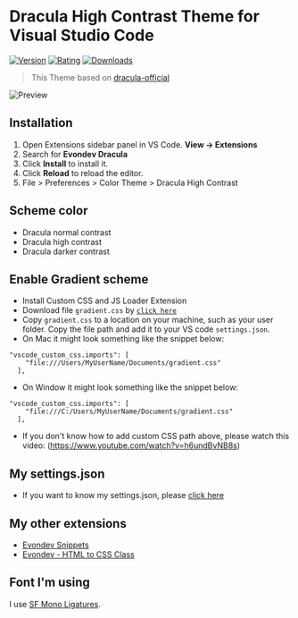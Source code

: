 # Dracula High Contrast Theme for Visual Studio Code

[![Version](https://vsmarketplacebadge.apphb.com/version/evondev.dracula-high-contrast.svg)](https://marketplace.visualstudio.com/items?itemName=evondev.dracula-high-contrast)
[![Rating](https://vsmarketplacebadge.apphb.com/rating/evondev.dracula-high-contrast.svg)](https://marketplace.visualstudio.com/items?itemName=evondev.dracula-high-contrast)
[![Downloads](https://vsmarketplacebadge.apphb.com/downloads/evondev.dracula-high-contrast.svg)](https://marketplace.visualstudio.com/items?itemName=evondev.dracula-high-contrast)

> This Theme based on [dracula-official](https://github.com/dracula/dracula-theme)

![Preview](https://raw.githubusercontent.com/evondev/evondev-dracula/master/preview.png)

## Installation

1. Open Extensions sidebar panel in VS Code. **View → Extensions**
2. Search for **Evondev Dracula**
3. Click **Install** to install it.
4. Click **Reload** to reload the editor.
5. File > Preferences > Color Theme > Dracula High Contrast

## Scheme color

- Dracula normal contrast
- Dracula high contrast
- Dracula darker contrast

## Enable Gradient scheme

- Install Custom CSS and JS Loader Extension
- Download file `gradient.css` by [`click here`](https://github.com/evondev/evondev-dracula/blob/master/gradient.css)
- Copy `gradient.css` to a location on your machine, such as your user folder. Copy the file path and add it to your VS code `settings.json`.
- On Mac it might look something like the snippet below:

```
"vscode_custom_css.imports": [
    "file:///Users/MyUserName/Documents/gradient.css"
  ],
```

- On Window it might look something like the snippet below:

```
"vscode_custom_css.imports": [
    "file:///C:/Users/MyUserName/Documents/gradient.css"
  ],
```

- If you don't know how to add custom CSS path above, please watch this video: (https://www.youtube.com/watch?v=h6undBvNB8s)

## My settings.json

- If you want to know my settings.json, please [click here](https://github.com/evondev/evondev-dracula/blob/master/evondev-settings.json)

## My other extensions

- [Evondev Snippets](https://marketplace.visualstudio.com/items?itemName=evondev.evondev-snippets&ssr=false)
- [Evondev - HTML to CSS Class](https://marketplace.visualstudio.com/items?itemName=evondev.generate-css-class&ssr=false)

## Font I'm using

I use [SF Mono Ligatures](https://github.com/kube/sf-mono-ligaturized).
